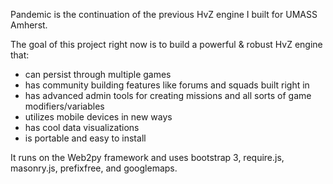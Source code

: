 Pandemic is the continuation of the previous HvZ engine I built for UMASS Amherst.

The goal of this project right now is to build a powerful & robust HvZ engine that:

- can persist through multiple games
- has community building features like forums and squads built right in
- has advanced admin tools for creating missions and all sorts of game modifiers/variables
- utilizes mobile devices in new ways
- has cool data visualizations 
- is portable and easy to install


It runs on the Web2py framework and uses bootstrap 3, require.js, masonry.js, prefixfree, and googlemaps.
